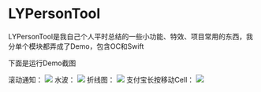 # LYPersonTool
LYPersonTool是我自己个人平时总结的一些小功能、特效、项目常用的东西，我分单个模块都弄成了Demo，包含OC和Swift 

下面是运行Demo截图

滚动通知：
![](http://ow7iaz7ej.bkt.clouddn.com/RollingNotice.gif)
水波：
![](http://ow7iaz7ej.bkt.clouddn.com/WaveView.gif)
折线图：
![](http://ow7iaz7ej.bkt.clouddn.com/LineCharView.gif)
支付宝长按移动Cell：
![](http://ow7iaz7ej.bkt.clouddn.com/AliPayCellMove.gif)